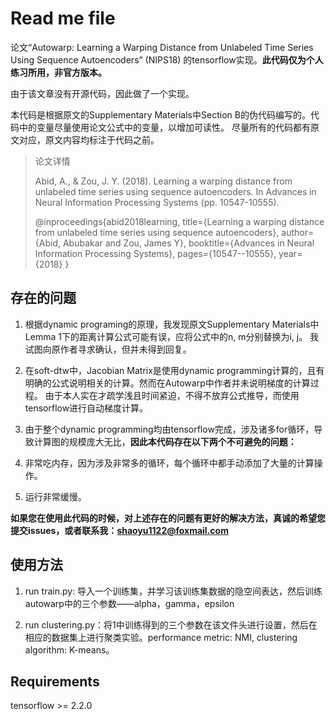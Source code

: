 # Read me file

论文“Autowarp: Learning a Warping Distance from Unlabeled Time Series Using Sequence Autoencoders” (NIPS18)
的tensorflow实现。**此代码仅为个人练习所用，非官方版本。**

由于该文章没有开源代码，因此做了一个实现。

本代码是根据原文的Supplementary Materials中Section B的伪代码编写的。代码中的变量尽量使用论文公式中的变量，以增加可读性。
尽量所有的代码都有原文对应，原文内容均标注于代码之前。

> 论文详情
>
> Abid, A., & Zou, J. Y. (2018). Learning a warping distance from unlabeled time series using sequence autoencoders. 
> In Advances in Neural Information Processing Systems (pp. 10547-10555).
> 
> @inproceedings{abid2018learning,
>  title={Learning a warping distance from unlabeled time series using sequence autoencoders},
>  author={Abid, Abubakar and Zou, James Y},
>  booktitle={Advances in Neural Information Processing Systems},
>  pages={10547--10555},
>  year={2018}
> }

## 存在的问题

1. 根据dynamic programing的原理，我发现原文Supplementary Materials中Lemma 1下的距离计算公式可能有误，应将公式中的n, m分别替换为i, j。
我试图向原作者寻求确认，但并未得到回复。

2. 在soft-dtw中，Jacobian Matrix是使用dynamic programming计算的，且有明确的公式说明相关的计算。然而在Autowarp中作者并未说明梯度的计算过程。
由于本人实在才疏学浅且时间紧迫，不得不放弃公式推导，而使用tensorflow进行自动梯度计算。

3. 由于整个dynamic programming均由tensorflow完成，涉及诸多for循环，导致计算图的规模庞大无比，**因此本代码存在以下两个不可避免的问题：**
  1. 非常吃内存，因为涉及非常多的循环，每个循环中都手动添加了大量的计算操作。
  2. 运行非常缓慢。


**如果您在使用此代码的时候，对上述存在的问题有更好的解决方法，真诚的希望您提交issues，或者联系我：shaoyu1122@foxmail.com**


## 使用方法

1. run train.py: 导入一个训练集，并学习该训练集数据的隐空间表达，然后训练autowarp中的三个参数——alpha，gamma，epsilon

2. run clustering.py：将1中训练得到的三个参数在该文件头进行设置，然后在相应的数据集上进行聚类实验。performance metric: NMI, clustering algorithm: K-means。

## Requirements

tensorflow >= 2.2.0
